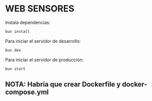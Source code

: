 # WEB SENSORES

Instala dependencias:

```bash
bun install
```

Para iniciar el servidor de desarrollo:

```bash
bun dev
```

Para iniciar el servidor de producción:

```bash
bun start
```

## NOTA: Habría que crear Dockerfile y docker-compose.yml
